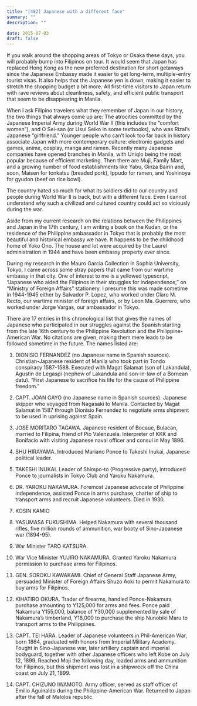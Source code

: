 ```yaml
---
title: "[402] Japanese with a different face"
summary: ""
description: ""

date: 2015-07-03
draft: false
---
```


If you walk around the shopping areas of Tokyo or Osaka these days, you will probably bump into Filipinos on tour. It would seem that Japan has replaced Hong Kong as the new preferred destination for short getaways since the Japanese Embassy made it easier to get long-term, multiple-entry tourist visas. It also helps that the Japanese yen is down, making it easier to stretch the shopping budget a bit more. All first-time visitors to Japan return with rave reviews about cleanliness, safety, and efficient public transport that seem to be disappearing in Manila.

When I ask Filipino travelers what they remember of Japan in our history, the two things that always come up are: The atrocities committed by the Japanese Imperial Army during World War II (this includes the “comfort women”), and O Sei-san (or Usui Seiko in some textbooks), who was Rizal’s Japanese “girlfriend.” Younger people who can’t look too far back in history associate Japan with more contemporary culture: electronic gadgets and games, anime, cosplay, manga and ramen. Recently many Japanese companies have opened branches in Manila, with Uniqlo being the most popular because of efficient marketing. Then there are Muji, Family Mart, and a growing number of food establishments like Yabu, Ginza Bairin and, soon, Maisen for tonkatsu (breaded pork), Ippudo for ramen, and Yoshinoya for gyudon (beef on rice bowl).

The country hated so much for what its soldiers did to our country and people during World War II is back, but with a different face. Even I cannot understand why such a civilized and cultured country could act so viciously during the war.

Aside from my current research on the relations between the Philippines and Japan in the 17th century, I am writing a book on the Kudan, or the residence of the Philippine ambassador in Tokyo that is probably the most beautiful and historical embassy we have. It happens to be the childhood home of Yoko Ono. The house and lot were acquired by the Laurel administration in 1944 and have been embassy property ever since.

During my research in the Mauro Garcia Collection in Sophia University, Tokyo, I came across some stray papers that came from our wartime embassy in that city. One of interest to me is a yellowed typescript, “Japanese who aided the Filipinos in their struggles for independence,” on “Ministry of Foreign Affairs” stationery. I presume this was made sometime in 1944-1945 either by Salvador P. Lopez, who worked under Claro M. Recto, our wartime minister of foreign affairs, or by Leon Ma. Guerrero, who worked under Jorge Vargas, our ambassador in Tokyo.

There are 17 entries in this chronological list that gives the names of Japanese who participated in our struggles against the Spanish starting from the late 16th century to the Philippine Revolution and the Philippine-American War. No citations are given, making them mere leads to be followed sometime in the future. The names listed are:

1. DIONISIO FERNANDEZ (no Japanese name in Spanish sources). Christian-Japanese resident of Manila who took part in Tondo conspiracy 1587-1588. Executed with Magat Salamat (son of Lakandula), Agustin de Legaspi (nephew of Lakandula and son-in-law of a Bornean datu). “First Japanese to sacrifice his life for the cause of Philippine freedom.”

2. CAPT. JOAN GAYO (no Japanese name in Spanish sources). Japanese skipper who voyaged from Nagasaki to Manila. Contacted by Magat Salamat in 1587 through Dionisio Fernandez to negotiate arms shipment to be used in uprising against Spain.

3. JOSE MORITARO TAGAWA. Japanese resident of Bocaue, Bulacan, married to Filipina, friend of Pio Valenzuela. Interpreter of KKK and Bonifacio with visiting Japanese naval officer and consul in May 1896.

4. SHU HIRAYAMA. Introduced Mariano Ponce to Takeshi Inukai, Japanese political leader.

5. TAKESHI INUKAI. Leader of Shimpo-to (Progressive party), introduced Ponce to journalists in Tokyo Club and Yaroku Nakamura.

6. DR. YAROKU NAKAMURA. Foremost Japanese advocate of Philippine independence, assisted Ponce in arms purchase, charter of ship to transport arms and recruit Japanese volunteers. Died in 1930.

7. KOSIN KAMIO

8. YASUMASA FUKUSHIMA. Helped Nakamura with several thousand rifles, five million rounds of ammunition, war booty of Sino-Japanese war (1894-95).
9. War Minister TARO KATSURA.

10. War Vice Minister YUJIRO NAKAMURA. Granted Yaroku Nakamura permission to purchase arms for Filipinos.

11. GEN. SOROKU KAWAKAMI. Chief of General Staff Japanese Army, persuaded Minister of Foreign Affairs Shuzo Aoki to permit Nakamura to buy arms for Filipinos.

12. KIHATIRO OKURA. Trader of firearms, handled Ponce-Nakamura purchase amounting to Y125,000 for arms and fees. Ponce paid Nakamura Y155,000, balance of Y30,000 supplemented by sale of Nakamura’s timberland, Y18,000 to purchase the ship Nunobiki Maru to transport arms to the Philippines.

13. CAPT. TEI HARA. Leader of Japanese volunteers in Phil-American War, born 1864, graduated with honors from Imperial Military Academy. Fought in Sino-Japanese war, later artillery captain and imperial bodyguard, together with other Japanese officers who left Kobe on July 12, 1899. Reached Moji the following day, loaded arms and ammunition for Filipinos, but this shipment was lost in a shipwreck off the China coast on July 21, 1899.

14. CAPT. CHIZUNO IWAMOTO. Army officer, served as staff officer of Emilio Aguinaldo during the Philippine-American War. Returned to Japan after the fall of Malolos republic.

